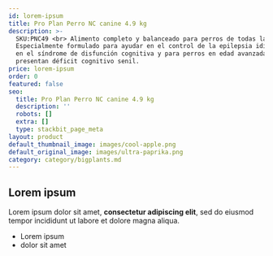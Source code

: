 ```yaml
---
id: lorem-ipsum
title: Pro Plan Perro NC canine 4.9 kg
description: >-
  SKU:PNC49 <br> Alimento completo y balanceado para perros de todas las edades.
  Especialmente formulado para ayudar en el control de la epilepsia idiopática,
  en el síndrome de disfunción cognitiva y para perros en edad avanzada que
  presentan déficit cognitivo senil.
price: lorem-ipsum
order: 0
featured: false
seo:
  title: Pro Plan Perro NC canine 4.9 kg
  description: ''
  robots: []
  extra: []
  type: stackbit_page_meta
layout: product
default_thumbnail_image: images/cool-apple.png
default_original_image: images/ultra-paprika.png
category: category/bigplants.md
---
```

## Lorem ipsum

Lorem ipsum dolor sit amet, **consectetur adipiscing elit**, sed do eiusmod tempor incididunt ut labore et dolore magna aliqua.

- Lorem ipsum
- dolor sit amet